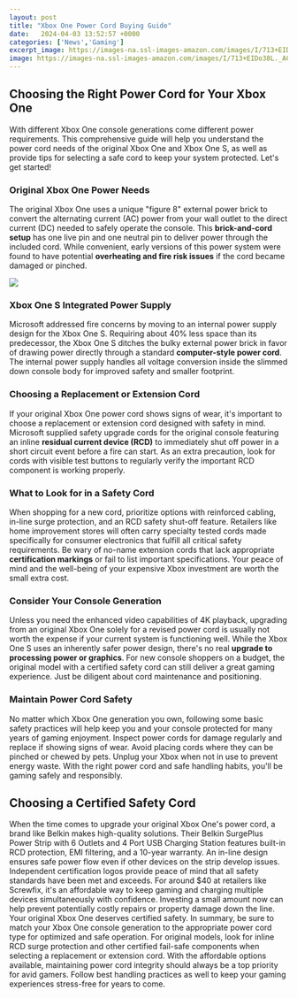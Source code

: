 ```yaml
---
layout: post
title: "Xbox One Power Cord Buying Guide"
date:   2024-04-03 13:52:57 +0000
categories: ['News','Gaming']
excerpt_image: https://images-na.ssl-images-amazon.com/images/I/713+EIDo38L._AC_SL1500_.jpg
image: https://images-na.ssl-images-amazon.com/images/I/713+EIDo38L._AC_SL1500_.jpg
---
```


## Choosing the Right Power Cord for Your Xbox One
With different Xbox One console generations come different power requirements. This comprehensive guide will help you understand the power cord needs of the original Xbox One and Xbox One S, as well as provide tips for selecting a safe cord to keep your system protected. Let's get started!
### Original Xbox One Power Needs 
The original Xbox One uses a unique "figure 8" external power brick to convert the alternating current (AC) power from your wall outlet to the direct current (DC) needed to safely operate the console. This **brick-and-cord setup** has one live pin and one neutral pin to deliver power through the included cord. While convenient, early versions of this power system were found to have potential **overheating and fire risk issues** if the cord became damaged or pinched.

![](https://images-na.ssl-images-amazon.com/images/I/713+EIDo38L._AC_SL1500_.jpg)
### Xbox One S Integrated Power Supply 
Microsoft addressed fire concerns by moving to an internal power supply design for the Xbox One S. Requiring about 40% less space than its predecessor, the Xbox One S ditches the bulky external power brick in favor of drawing power directly through a standard **computer-style power cord**. The internal power supply handles all voltage conversion inside the slimmed down console body for improved safety and smaller footprint.
### Choosing a Replacement or Extension Cord 
If your original Xbox One power cord shows signs of wear, it's important to choose a replacement or extension cord designed with safety in mind. Microsoft supplied safety upgrade cords for the original console featuring an inline **residual current device (RCD)** to immediately shut off power in a short circuit event before a fire can start. As an extra precaution, look for cords with visible test buttons to regularly verify the important RCD component is working properly. 
### What to Look for in a Safety Cord
When shopping for a new cord, prioritize options with reinforced cabling, in-line surge protection, and an RCD safety shut-off feature. Retailers like home improvement stores will often carry specialty tested cords made specifically for consumer electronics that fulfill all critical safety requirements. Be wary of no-name extension cords that lack appropriate **certification markings** or fail to list important specifications. Your peace of mind and the well-being of your expensive Xbox investment are worth the small extra cost.
### Consider Your Console Generation 
Unless you need the enhanced video capabilities of 4K playback, upgrading from an original Xbox One solely for a revised power cord is usually not worth the expense if your current system is functioning well. While the Xbox One S uses an inherently safer power design, there's no real **upgrade to processing power or graphics**. For new console shoppers on a budget, the original model with a certified safety cord can still deliver a great gaming experience. Just be diligent about cord maintenance and positioning.
### Maintain Power Cord Safety
No matter which Xbox One generation you own, following some basic safety practices will help keep you and your console protected for many years of gaming enjoyment. Inspect power cords for damage regularly and replace if showing signs of wear. Avoid placing cords where they can be pinched or chewed by pets. Unplug your Xbox when not in use to prevent energy waste. With the right power cord and safe handling habits, you'll be gaming safely and responsibly.
## Choosing a Certified Safety Cord 
When the time comes to upgrade your original Xbox One's power cord, a brand like Belkin makes high-quality solutions. Their Belkin SurgePlus Power Strip with 6 Outlets and 4 Port USB Charging Station features built-in RCD protection, EMI filtering, and a 10-year warranty. An in-line design ensures safe power flow even if other devices on the strip develop issues. Independent certification logos provide peace of mind that all safety standards have been met and exceeds. For around $40 at retailers like Screwfix, it's an affordable way to keep gaming and charging multiple devices simultaneously with confidence. Investing a small amount now can help prevent potentially costly repairs or property damage down the line. Your original Xbox One deserves certified safety.
In summary, be sure to match your Xbox One console generation to the appropriate power cord type for optimized and safe operation. For original models, look for inline RCD surge protection and other certified fail-safe components when selecting a replacement or extension cord. With the affordable options available, maintaining power cord integrity should always be a top priority for avid gamers. Follow best handling practices as well to keep your gaming experiences stress-free for years to come.